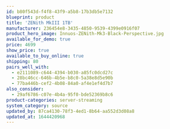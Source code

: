 ```yaml
---
id: b80f543d-f4f8-43f9-a5b8-17b3db5e7132
blueprint: product
title: 'ZENith MkIII 1TB'
manufacturer: 236454e8-3435-4850-9539-4399e0916f07
product_hero_image: Innuos-ZENith-Mk3-Black-Perspective.jpg
available_for_demo: true
price: 4699
show_price: true
available_to_buy_online: true
shipping: 80
pairs_well_with:
  - e2111089-c644-4394-b030-a85fc0dcd27c
  - 28bc46cc-646b-4b5e-b8c0-5a38e8d5e90b
  - 77ba446b-cef2-4b08-84a0-af4e1ef4d7b7
also_consider:
  - 29af6786-c07e-4b4a-95f0-bde52369b8c6
product-categories: server-streaming
system_category: source
updated_by: 87ca4130-78f3-4ed1-8b64-aa552d3d08a8
updated_at: 1644420968
---
```

